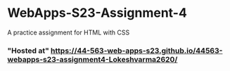 # WebApps-S23-Assignment-4
A practice assignment for HTML with CSS
### "Hosted at" https://44-563-web-apps-s23.github.io/44563-webapps-s23-assignment4-Lokeshvarma2620/